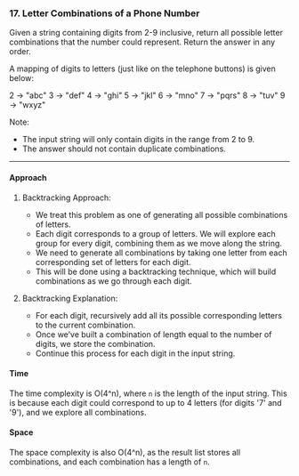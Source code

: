### 17. Letter Combinations of a Phone Number

Given a string containing digits from 2-9 inclusive, return all possible letter combinations that the number could represent. Return the answer in any order.

A mapping of digits to letters (just like on the telephone buttons) is given below:

2 -> "abc"
3 -> "def"
4 -> "ghi"
5 -> "jkl"
6 -> "mno"
7 -> "pqrs"
8 -> "tuv"
9 -> "wxyz"

Note:
- The input string will only contain digits in the range from 2 to 9.
- The answer should not contain duplicate combinations.

---

#### Approach

1. Backtracking Approach:
   - We treat this problem as one of generating all possible combinations of letters.
   - Each digit corresponds to a group of letters. We will explore each group for every digit, combining them as we move along the string.
   - We need to generate all combinations by taking one letter from each corresponding set of letters for each digit.
   - This will be done using a backtracking technique, which will build combinations as we go through each digit.

2. Backtracking Explanation:
   - For each digit, recursively add all its possible corresponding letters to the current combination.
   - Once we’ve built a combination of length equal to the number of digits, we store the combination.
   - Continue this process for each digit in the input string.

#### Time

The time complexity is O(4^n), where `n` is the length of the input string. This is because each digit could correspond to up to 4 letters (for digits '7' and '9'), and we explore all combinations.


#### Space

The space complexity is also O(4^n), as the result list stores all combinations, and each combination has a length of `n`.
